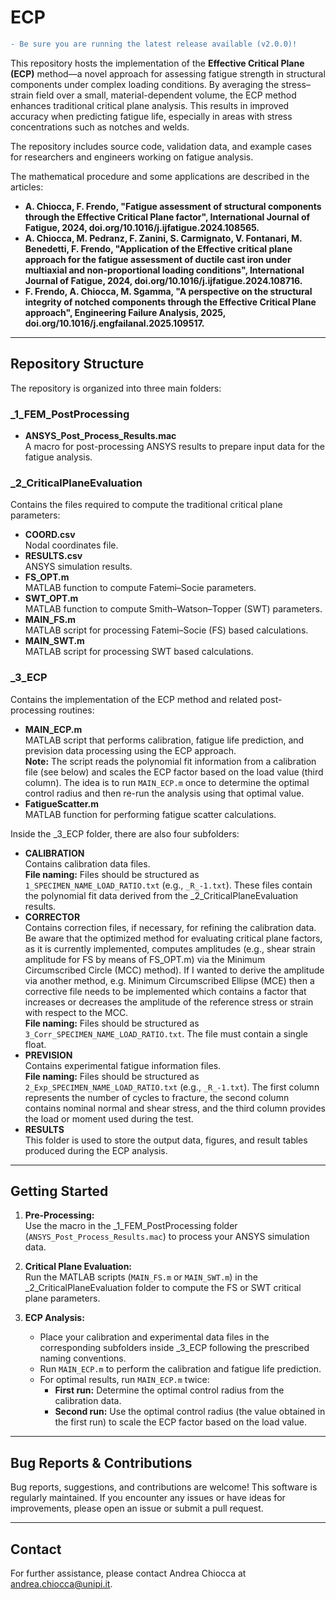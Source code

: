 # ECP
```diff
- Be sure you are running the latest release available (v2.0.0)!
```
This repository hosts the implementation of the **Effective Critical Plane (ECP)** method—a novel approach for assessing fatigue strength in structural components under complex loading conditions. By averaging the stress–strain field over a small, material-dependent volume, the ECP method enhances traditional critical plane analysis. This results in improved accuracy when predicting fatigue life, especially in areas with stress concentrations such as notches and welds.

The repository includes source code, validation data, and example cases for researchers and engineers working on fatigue analysis.

The mathematical procedure and some applications are described in the articles:

- **A. Chiocca, F. Frendo, "Fatigue assessment of structural components through the Effective Critical Plane factor", International Journal of Fatigue, 2024, doi.org/10.1016/j.ijfatigue.2024.108565.**
- **A. Chiocca, M. Pedranz, F. Zanini, S. Carmignato, V. Fontanari, M. Benedetti, F. Frendo, "Application of the Effective critical plane approach for the fatigue assessment of ductile cast iron under multiaxial and non-proportional loading conditions", International Journal of Fatigue, 2024, doi.org/10.1016/j.ijfatigue.2024.108716.**  
- **F. Frendo, A. Chiocca, M. Sgamma, "A perspective on the structural integrity of notched components through the Effective Critical Plane approach", Engineering Failure Analysis, 2025, doi.org/10.1016/j.engfailanal.2025.109517.**  
---

## Repository Structure

The repository is organized into three main folders:

### _1_FEM_PostProcessing
- **ANSYS_Post_Process_Results.mac**  
  A macro for post-processing ANSYS results to prepare input data for the fatigue analysis.

### _2_CriticalPlaneEvaluation
Contains the files required to compute the traditional critical plane parameters:
- **COORD.csv**  
  Nodal coordinates file.
- **RESULTS.csv**  
  ANSYS simulation results.
- **FS_OPT.m**  
  MATLAB function to compute Fatemi–Socie parameters.
- **SWT_OPT.m**  
  MATLAB function to compute Smith–Watson–Topper (SWT) parameters.
- **MAIN_FS.m**  
  MATLAB script for processing Fatemi–Socie (FS) based calculations.
- **MAIN_SWT.m**  
  MATLAB script for processing SWT based calculations.

### _3_ECP
Contains the implementation of the ECP method and related post-processing routines:
- **MAIN_ECP.m**  
  MATLAB script that performs calibration, fatigue life prediction, and prevision data processing using the ECP approach.  
  **Note:** The script reads the polynomial fit information from a calibration file (see below) and scales the ECP factor based on the load value (third column). The idea is to run `MAIN_ECP.m` once to determine the optimal control radius and then re-run the analysis using that optimal value.
- **FatigueScatter.m**  
  MATLAB function for performing fatigue scatter calculations.

Inside the _3_ECP folder, there are also four subfolders:
- **CALIBRATION**  
  Contains calibration data files.  
  **File naming:** Files should be structured as `1_SPECIMEN_NAME_LOAD_RATIO.txt` (e.g., `_R_-1.txt`). These files contain the polynomial fit data derived from the _2_CriticalPlaneEvaluation results.
- **CORRECTOR**  
  Contains correction files, if necessary, for refining the calibration data. Be aware that the optimized method for evaluating critical plane factors, as it is currently implemented, computes amplitudes (e.g., shear strain amplitude for FS by means of FS_OPT.m) via the Minimum Circumscribed Circle (MCC) method). If I wanted to derive the amplitude via another method, e.g. Minimum Circumscribed Ellipse (MCE) then a corrective file needs to be implemented which contains a factor that increases or decreases the amplitude of the reference stress or strain with respect to the MCC.  
  **File naming:** Files should be structured as `3_Corr_SPECIMEN_NAME_LOAD_RATIO.txt`. The file must contain a single float.
- **PREVISION**  
  Contains experimental fatigue information files.  
  **File naming:** Files should be structured as `2_Exp_SPECIMEN_NAME_LOAD_RATIO.txt` (e.g., `_R_-1.txt`). The first column represents the number of cycles to fracture, the second column contains nominal normal and shear stress, and the third column provides the load or moment used during the test.
- **RESULTS**  
  This folder is used to store the output data, figures, and result tables produced during the ECP analysis.

---

## Getting Started

1. **Pre-Processing:**  
   Use the macro in the _1_FEM_PostProcessing folder (`ANSYS_Post_Process_Results.mac`) to process your ANSYS simulation data.

2. **Critical Plane Evaluation:**  
   Run the MATLAB scripts (`MAIN_FS.m` or `MAIN_SWT.m`) in the _2_CriticalPlaneEvaluation folder to compute the FS or SWT critical plane parameters.

3. **ECP Analysis:**  
   - Place your calibration and experimental data files in the corresponding subfolders inside _3_ECP following the prescribed naming conventions.
   - Run `MAIN_ECP.m` to perform the calibration and fatigue life prediction.
   - For optimal results, run `MAIN_ECP.m` twice:  
     - **First run:** Determine the optimal control radius from the calibration data.  
     - **Second run:** Use the optimal control radius (the value obtained in the first run) to scale the ECP factor based on the load value.

---

## Bug Reports & Contributions

Bug reports, suggestions, and contributions are welcome! This software is regularly maintained. If you encounter any issues or have ideas for improvements, please open an issue or submit a pull request.

---

## Contact

For further assistance, please contact Andrea Chiocca at [andrea.chiocca@unipi.it](mailto:andrea.chiocca@unipi.it).
